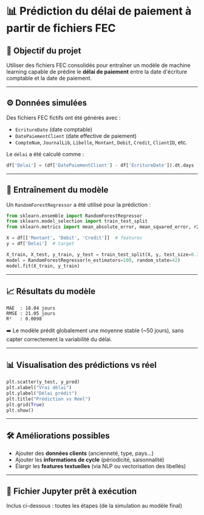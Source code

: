 
# 📊 Prédiction du délai de paiement à partir de fichiers FEC

## 🧠 Objectif du projet
Utiliser des fichiers FEC consolidés pour entraîner un modèle de machine learning capable de prédire le **délai de paiement** entre la date d'écriture comptable et la date de paiement.

---

## ⚙️ Données simulées
Des fichiers FEC fictifs ont été générés avec :
- `EcritureDate` (date comptable)
- `DatePaiementClient` (date effective de paiement)
- `CompteNum`, `JournalLib`, `Libelle`, `Montant`, `Debit`, `Credit`, `ClientID`, etc.

Le `délai` a été calculé comme :
```python
df['Delai'] = (df['DatePaiementClient'] - df['EcritureDate']).dt.days
```

---

## 🔬 Entraînement du modèle
Un `RandomForestRegressor` a été utilisé pour la prédiction :

```python
from sklearn.ensemble import RandomForestRegressor
from sklearn.model_selection import train_test_split
from sklearn.metrics import mean_absolute_error, mean_squared_error, r2_score

X = df[['Montant', 'Debit', 'Credit']]  # features
y = df['Delai']  # target

X_train, X_test, y_train, y_test = train_test_split(X, y, test_size=0.3, random_state=42)
model = RandomForestRegressor(n_estimators=100, random_state=42)
model.fit(X_train, y_train)
```

---

## 📈 Résultats du modèle

```text
MAE  : 18.04 jours
RMSE : 21.05 jours
R²   : 0.0098
```

➡️ Le modèle prédit globalement une moyenne stable (~50 jours), sans capter correctement la variabilité du délai.

---

## 📊 Visualisation des prédictions vs réel

```python
plt.scatter(y_test, y_pred)
plt.xlabel("Vrai délai")
plt.ylabel("Délai prédit")
plt.title("Prédiction vs Réel")
plt.grid(True)
plt.show()
```

---

## 🛠️ Améliorations possibles
- Ajouter des **données clients** (ancienneté, type, pays…)
- Ajouter les **informations de cycle** (périodicité, saisonnalité)
- Élargir les **features textuelles** (via NLP ou vectorisation des libellés)

---

## 🚀 Fichier Jupyter prêt à exécution
Inclus ci-dessous : toutes les étapes (de la simulation au modèle final)
